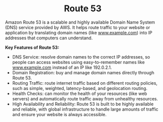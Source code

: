<div align="center">

# **Route 53**

</div>

Amazon Route 53 is a scalable and highly available Domain Name System (DNS) service provided by AWS. It helps route traffic to your website or application by translating domain names (like www.example.com) into IP addresses that computers can understand.

__Key Features of Route 53:__

  * DNS Service: resolve domain names to the correct IP addresses, so people can access websites using easy-to-remember names like www.example.com instead of an IP like 192.0.2.1.
  * Domain Registration: buy and manage domain names directly through Route 53.
  * Routing Traffic: route internet traffic based on different routing policies, such as simple, weighted, latency-based, and geolocation routing.
  * Health Checks: can monitor the health of your resources (like web servers) and automatically route traffic away from unhealthy resources.
  * High Availability and Reliability: Route 53 is built to be highly available and reliable, with global infrastructure to handle large amounts of traffic and ensure your website is always accessible.
